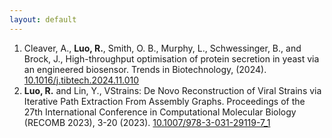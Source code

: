 ```yaml
---
layout: default
---
```


1. Cleaver, A., **Luo, R.**, Smith, O. B., Murphy, L., Schwessinger, B., and Brock, J., High-throughput
optimisation of protein secretion in yeast via an engineered biosensor. Trends in Biotechnology, (2024).
[10.1016/j.tibtech.2024.11.010](https://doi.org/10.1016/j.tibtech.2024.11.010)
2. **Luo, R.** and Lin, Y., VStrains: De Novo Reconstruction of Viral Strains via Iterative Path Extraction From Assembly Graphs. Proceedings of the 27th International Conference in Computational Molecular Biology (RECOMB 2023), 3-20 (2023). [10.1007/978-3-031-29119-7_1](https://doi.org/10.1007/978-3-031-29119-7_1)